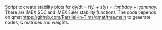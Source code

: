 Script to create stability plots for dy/dt = f(y) + s(y) = i*lambda*y + i*gamma*y. There are IMEX SDC and IMEX Euler stability functions. The code depends on qmat https://github.com/Parallel-in-Time/qmat/tree/main to generate nodes, Q matrices and weights.
